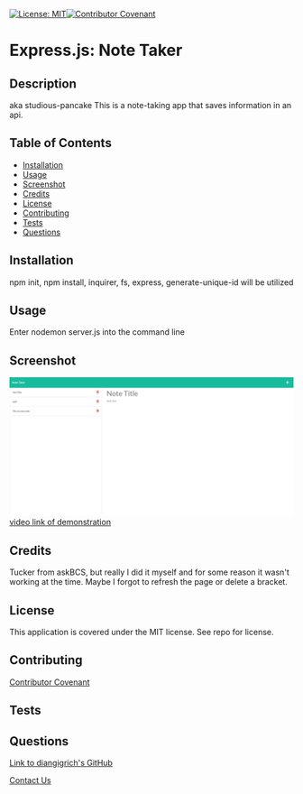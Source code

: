 [![License: MIT](https://img.shields.io/badge/License-MIT-yellow.svg)](https://opensource.org/licenses/MIT)[![Contributor Covenant](https://img.shields.io/badge/Contributor%20Covenant-2.1-4baaaa.svg)](code_of_conduct.md)
# Express.js: Note Taker

## Description
aka studious-pancake
This is a note-taking app that saves information in an api.

## Table of Contents
* [Installation](#installation)
* [Usage](#usage)
* [Screenshot](#screenshot)
* [Credits](#credits)
* [License](#license)
* [Contributing](#contributing)
* [Tests](#tests)
* [Questions](#questions)
      
## Installation
npm init, npm install, inquirer, fs, express, generate-unique-id will be utilized
      
## Usage
Enter nodemon server.js into the command line
      
## Screenshot
![screenshot of finished html](./Note%20Taker.png)
[video link of demonstration](https://drive.google.com/file/d/1NUGnNAcRC5olsvvJZt3I9ZkebVoHf5i_/view)

      
## Credits
Tucker from askBCS, but really I did it myself and for some reason it wasn't working at the time. Maybe I forgot to refresh the page or delete a bracket.

## License
This application is covered under the MIT license. See repo for license.
      
## Contributing

[Contributor Covenant](https://img.shields.io/badge/Contributor%20Covenant-2.1-4baaaa.svg)
      
## Tests

      
## Questions
[Link to diangigrich's GitHub](https://github.com/diangigrich)

[Contact Us](mailto:slayer_barrett_@hotmail.com)
